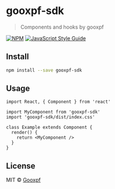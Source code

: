 # gooxpf-sdk

> Components and hooks by gooxpf

[![NPM](https://img.shields.io/npm/v/gooxpf-sdk.svg)](https://www.npmjs.com/package/gooxpf-sdk) [![JavaScript Style Guide](https://img.shields.io/badge/code_style-standard-brightgreen.svg)](https://standardjs.com)

## Install

```bash
npm install --save gooxpf-sdk
```

## Usage

```tsx
import React, { Component } from 'react'

import MyComponent from 'gooxpf-sdk'
import 'gooxpf-sdk/dist/index.css'

class Example extends Component {
  render() {
    return <MyComponent />
  }
}
```

## License

MIT © [Gooxpf](https://github.com/Gooxpf)
